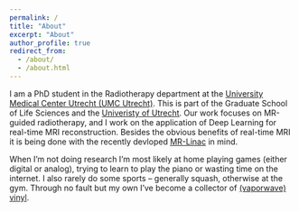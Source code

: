 ```yaml
---
permalink: /
title: "About"
excerpt: "About"
author_profile: true
redirect_from: 
  - /about/
  - /about.html
---
```

I am a PhD student in the Radiotherapy department at the [University Medical Center Utrecht (UMC Utrecht)](https://www.umcutrecht.nl). This is part of the Graduate School of Life Sciences and the [Univeristy of Utrecht](https://www.uu.nl/). Our work focuses on MR-guided radiotherapy, and I work on the application of Deep Learning for real-time MRI reconstruction. Besides the obvious benefits of real-time MRI it is being done with the recently devloped [MR-Linac](https://www.philips.co.uk/healthcare/education-resources/publications/hotspot/mr-linac) in mind.

When I’m not doing research I’m most likely at home playing games (either digital or analog), trying to learn to play the piano or wasting time on the internet. I also rarely do some sports – generally squash, otherwise at the gym. Through no fault but my own I’ve become a collector of [(vaporwave) vinyl](https://www.discogs.com/user/mlt92/collection). 
